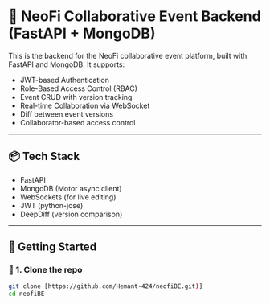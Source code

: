 # 🚀 NeoFi Collaborative Event Backend (FastAPI + MongoDB)

This is the backend for the NeoFi collaborative event platform, built with FastAPI and MongoDB. It supports:

- JWT-based Authentication
- Role-Based Access Control (RBAC)
- Event CRUD with version tracking
- Real-time Collaboration via WebSocket
- Diff between event versions
- Collaborator-based access control

---

## 📦 Tech Stack

- FastAPI
- MongoDB (Motor async client)
- WebSockets (for live editing)
- JWT (python-jose)
- DeepDiff (version comparison)


---

## 🚀 Getting Started

### 🔧 1. Clone the repo

```bash
git clone [https://github.com/Hemant-424/neofiBE.git)]
cd neofiBE
